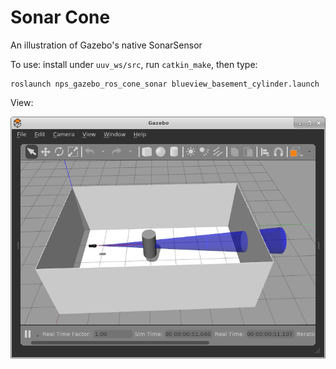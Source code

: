 # Sonar Cone
An illustration of Gazebo's native SonarSensor

To use: install under `uuv_ws/src`, run `catkin_make`, then type:

    roslaunch nps_gazebo_ros_cone_sonar blueview_basement_cylinder.launch 

View:

![cone view](https://github.com/Field-Robotics-Lab/sonar_cone/blob/master/example_cone.png)
